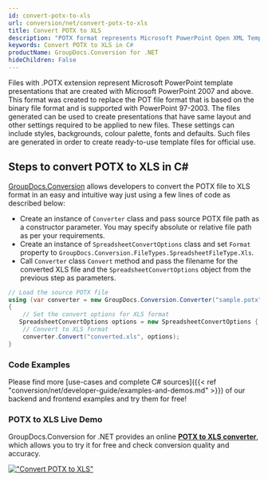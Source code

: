```yaml
---
id: convert-potx-to-xls
url: conversion/net/convert-potx-to-xls
title: Convert POTX to XLS
description: "POTX format represents Microsoft PowerPoint Open XML Template with .potx extension. Learn how to convert POTX to XLS file programmatically in C# language using GroupDocs.Conversion for .NET library."
keywords: Convert POTX to XLS in C#
productName: GroupDocs.Conversion for .NET
hideChildren: False
---
```


Files with .POTX extension represent Microsoft PowerPoint template presentations that are created with Microsoft PowerPoint 2007 and above. This format was created to replace the POT file format that is based on the binary file format and is supported with PowerPoint 97-2003. The files generated can be used to create presentations that have same layout and other settings required to be applied to new files. These settings can include styles, backgrounds, colour palette, fonts and defaults. Such files are generated in order to create ready-to-use template files for official use.

## Steps to convert POTX to XLS in C#

[GroupDocs.Conversion](https://products.groupdocs.com/conversion/net) allows developers to convert the POTX file to XLS format in an easy and intuitive way just using a few lines of code as described below:

* Create an instance of `Converter` class and pass source POTX file path as a constructor parameter. You may specify absolute or relative file path as per your requirements. 
* Create an instance of `SpreadsheetConvertOptions` class and set `Format` property to `GroupDocs.Conversion.FileTypes.SpreadsheetFileType.Xls`.
* Call `Converter` class `Convert` method and pass the filename for the converted XLS file and the `SpreadsheetConvertOptions` object from the previous step as parameters.

```csharp
// Load the source POTX file
using (var converter = new GroupDocs.Conversion.Converter("sample.potx"))
{
    // Set the convert options for XLS format
   SpreadsheetConvertOptions options = new SpreadsheetConvertOptions { Format = GroupDocs.Conversion.FileTypes.SpreadsheetFileType.Xls };
    // Convert to XLS format
    converter.Convert("converted.xls", options);
}
```

### Code Examples

Please find more [use-cases and complete C# sources]({{< ref "conversion/net/developer-guide/examples-and-demos.md" >}}) of our backend and frontend examples and try them for free!

### POTX to XLS Live Demo

GroupDocs.Conversion for .NET provides an online [**POTX to XLS converter**](https://products.groupdocs.app/conversion/potx-to-xls), which allows you to try it for free and check conversion quality and accuracy.

[!["Convert POTX to XLS"](conversion/net/images/convert-to-xls/convert-potx-to-xls.png)](https://products.groupdocs.app/conversion/potx-to-xls)